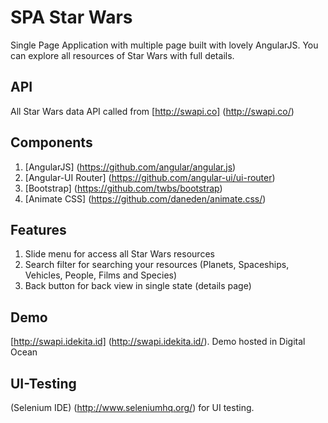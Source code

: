# SPA Star Wars
Single Page Application with multiple page built with lovely AngularJS. You can explore all resources of Star Wars with full details. 

## API
All Star Wars data API called from [http://swapi.co] (http://swapi.co/)

## Components
1. [AngularJS] (https://github.com/angular/angular.js)
2. [Angular-UI Router] (https://github.com/angular-ui/ui-router)
3. [Bootstrap] (https://github.com/twbs/bootstrap)
4. [Animate CSS] (https://github.com/daneden/animate.css/)

## Features
1. Slide menu for access all Star Wars resources
2. Search filter for searching your resources (Planets, Spaceships, Vehicles, People, Films and Species)
3. Back button for back view in single state (details page)

## Demo
[http://swapi.idekita.id] (http://swapi.idekita.id/). Demo hosted in Digital Ocean

## UI-Testing
(Selenium IDE) (http://www.seleniumhq.org/) for UI testing.
